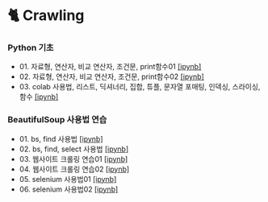 # 🐈 Crawling
### Python 기초
- 01\. 자료형, 연산자, 비교 연산자, 조건문, print함수01 [[ipynb]](https://github.com/kbjung/Study/blob/main/Crawling/01_python/class01.ipynb)
- 02\. 자료형, 연산자, 비교 연산자, 조건문, print함수02 [[ipynb]](https://github.com/kbjung/Study/blob/main/Crawling/01_python/class02.ipynb)
- 03\. colab 사용법, 리스트, 딕셔너리, 집합, 튜플, 문자열 포매팅, 인덱싱, 스라이싱, 함수 [[ipynb]](https://github.com/kbjung/Study/blob/main/Crawling/01_python/class03.ipynb)
### BeautifulSoup 사용법 연습
- 01\. bs, find 사용법 [[ipynb]](https://github.com/kbjung/Study/blob/main/Crawling/02_beautifulsoup/01_bs01.ipynb)
- 02\. bs, find, select 사용법 [[ipynb]](https://github.com/kbjung/Study/blob/main/Crawling/02_beautifulsoup/02_bs02.ipynb)
- 03\. 웹사이트 크롤링 연습01 [[ipynb]](https://github.com/kbjung/Study/blob/main/Crawling/02_beautifulsoup/03_crawling01.ipynb)
- 04\. 웹사이트 크롤링 연습02 [[ipynb]](https://github.com/kbjung/Study/blob/main/Crawling/02_beautifulsoup/04_crawling02.ipynb)
- 05\. selenium 사용법01 [[ipynb]](https://github.com/kbjung/Study/blob/main/Crawling/02_beautifulsoup/05_Selenium_%EC%82%AC%EC%9A%A9%EB%B2%95.ipynb)
- 06\. selenium 사용법02 [[ipynb]](https://github.com/kbjung/Study/blob/main/Crawling/02_beautifulsoup/06_%EC%95%84%EB%A7%88%EC%A1%B4_%EC%9B%B9_%ED%81%AC%EB%A1%A4%EB%A7%81.ipynb)
